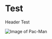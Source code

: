 # Test
Header Test

![Image of Pac-Man](https://wikiwandv2-19431.kxcdn.com/_next/image?url=https://upload.wikimedia.org/wikipedia/commons/thumb/1/1a/Original_PacMan.svg/640px-Original_PacMan.svg.png&w=640&q=50)

